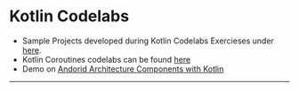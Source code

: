 # Kotlin Codelabs

- Sample Projects developed during Kotlin Codelabs Exercieses under [here][codelab_url].
- Kotlin Coroutines codelabs can be found [here][kotlin_coroutines]
- Demo on [Andorid Architecture Components with Kotlin][android_arch_kotlin]
---
[codelab_url]: https://codelabs.developers.google.com/android-kotlin-fundamentals/
[kotlin_coroutines]: https://codelabs.developers.google.com/codelabs/kotlin-coroutines/
[android_arch_kotlin]: https://codelabs.developers.google.com/codelabs/android-room-with-a-view-kotlin/
